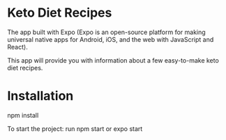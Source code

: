 # Keto Diet Recipes

The app built with Expo (Expo is an open-source platform for making universal native apps for Android, iOS, and the web with JavaScript and React).  

This app will provide you with information about a few easy-to-make keto diet recipes.


# Installation
npm install

To start the project:
run npm start or expo start
